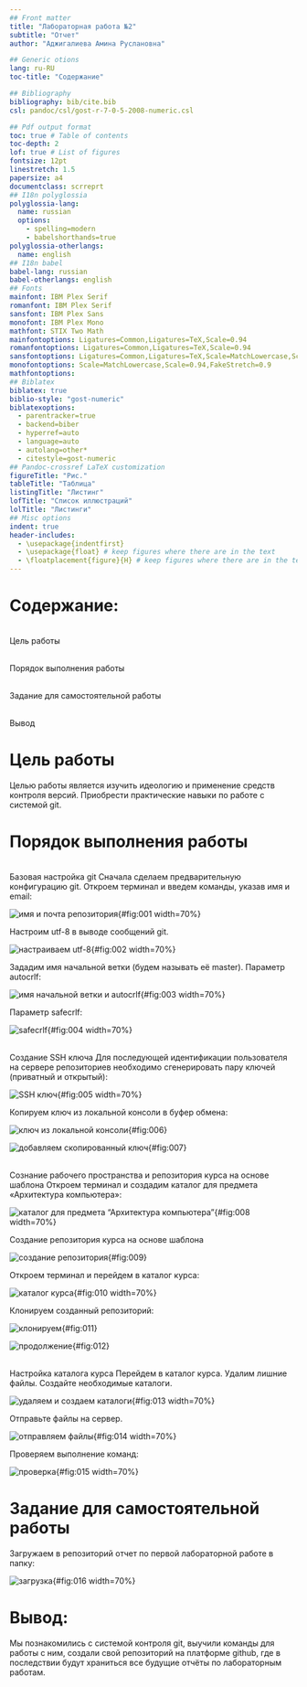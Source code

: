 ```yaml
---
## Front matter
title: "Лaбораторная работа №2"
subtitle: "Отчет"
author: "Аджигалиева Амина Руслановна"

## Generic otions
lang: ru-RU
toc-title: "Содержание"

## Bibliography
bibliography: bib/cite.bib
csl: pandoc/csl/gost-r-7-0-5-2008-numeric.csl

## Pdf output format
toc: true # Table of contents
toc-depth: 2
lof: true # List of figures
fontsize: 12pt
linestretch: 1.5
papersize: a4
documentclass: scrreprt
## I18n polyglossia
polyglossia-lang:
  name: russian
  options:
	- spelling=modern
	- babelshorthands=true
polyglossia-otherlangs:
  name: english
## I18n babel
babel-lang: russian
babel-otherlangs: english
## Fonts
mainfont: IBM Plex Serif
romanfont: IBM Plex Serif
sansfont: IBM Plex Sans
monofont: IBM Plex Mono
mathfont: STIX Two Math
mainfontoptions: Ligatures=Common,Ligatures=TeX,Scale=0.94
romanfontoptions: Ligatures=Common,Ligatures=TeX,Scale=0.94
sansfontoptions: Ligatures=Common,Ligatures=TeX,Scale=MatchLowercase,Scale=0.94
monofontoptions: Scale=MatchLowercase,Scale=0.94,FakeStretch=0.9
mathfontoptions:
## Biblatex
biblatex: true
biblio-style: "gost-numeric"
biblatexoptions:
  - parentracker=true
  - backend=biber
  - hyperref=auto
  - language=auto
  - autolang=other*
  - citestyle=gost-numeric
## Pandoc-crossref LaTeX customization
figureTitle: "Рис."
tableTitle: "Таблица"
listingTitle: "Листинг"
lofTitle: "Список иллюстраций"
lolTitle: "Листинги"
## Misc options
indent: true
header-includes:
  - \usepackage{indentfirst}
  - \usepackage{float} # keep figures where there are in the text
  - \floatplacement{figure}{H} # keep figures where there are in the text
---
```



# Содержание:

<p><br>Цель работы
<p><br>Порядок выполнения работы 
<p><br>Задание для самостоятельной работы 
<p><br>Вывод 

# Цель работы

Целью работы является изучить идеологию и применение средств контроля
версий. Приобрести практические навыки по работе с системой git. 

# Порядок выполнения работы

<p><br>Базовая настройка git 
Сначала сделаем предварительную конфигурацию git. Откроем терминал и
введем команды, указав имя и email: 


![имя и почта репозитория](image/image1.jpg){#fig:001 width=70%}


Настроим utf-8 в выводе сообщений git. 


![настраиваем utf-8](image/image2.jpg){#fig:002 width=70%}


Зададим имя начальной ветки (будем называть её master). Параметр autocrlf: 


![имя начальной ветки и autocrlf](image/image3.jpg){#fig:003 width=70%} 


Параметр safecrlf: 


![safecrlf](image/image4.jpg){#fig:004 width=70%}


<p><br>Создание SSH ключа 
Для последующей идентификации пользователя на сервере репозиториев
необходимо сгенерировать пару ключей (приватный и открытый): 


![SSH ключ](image/image5.jpg){#fig:005 width=70%}


Копируем ключ из локальной консоли в буфер обмена: 


![ключ из локальной консоли](image/image6.jpg){#fig:006}


![добавляем скопированный ключ](image/image7.jpg){#fig:007}


<p><br>Сознание рабочего пространства и репозитория курса на основе
шаблона 
Откроем терминал и создадим каталог для предмета «Архитектура
компьютера»: 


![каталог для предмета “Архитектура компьютера”](image/image8.jpg){#fig:008 width=70%} 


Создание репозитория курса на основе шаблона 
 
 
![cоздание репозитория](image/image009.jpg){#fig:009}


Откроем терминал и перейдем в каталог курса: 


![каталог курса](image/image10.jpg){#fig:010 width=70%}


Клонируем созданный репозиторий: 


![клонируем](image/image11.jpg){#fig:011}


![продолжение](image/image12.jpg){#fig:012}


<p><br>Настройка каталога курса 
Перейдем в каталог курса. Удалим лишние файлы. Создайте необходимые
каталоги. 


![удаляем и создаем каталоги](image/image13.jpg){#fig:013 width=70%}


Отправьте файлы на сервер. 


![отправляем файлы](image/image14.jpg){#fig:014 width=70%}


Проверяем выполнение команд: 


![проверка](image/image15.jpg){#fig:015 width=70%}


# Задание для самостоятельной работы

Загружаем в репозиторий отчет по первой лабораторной работе в папку: 

![загрузка](image/image16.jpg){#fig:016 width=70%}

# Вывод:

Мы познакомились с системой контроля git, выучили команды для работы с
ним, создали свой репозиторий на платформе github, где в последствии будут
храниться все будущие отчёты по лабораторным работам. 

